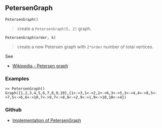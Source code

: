 ## PetersenGraph

```
PetersenGraph()
```

> create a `PetersenGraph(5, 2)` graph.

```
PetersenGraph(order, k)
```

> create a new Petersen graph with `2*order` number of total vertices.

See
* [Wikipedia - Petersen graph](https://en.wikipedia.org/wiki/Petersen_graph) 

### Examples

```
>> PetersenGraph()
Graph({1,2,3,4,5,6,7,8,9,10},{1<->3,1<->2,2<->6,3<->5,3<->4,4<->8,5<->7,5<->6,6<->10,7<->9,7<->8,8<->2,9<->1,9<->10,10<->4})
```


### Github

* [Implementation of PetersenGraph](https://github.com/axkr/symja_android_library/blob/master/symja_android_library/matheclipse-core/src/main/java/org/matheclipse/core/builtin/GraphDataFunctions.java#L104) 
